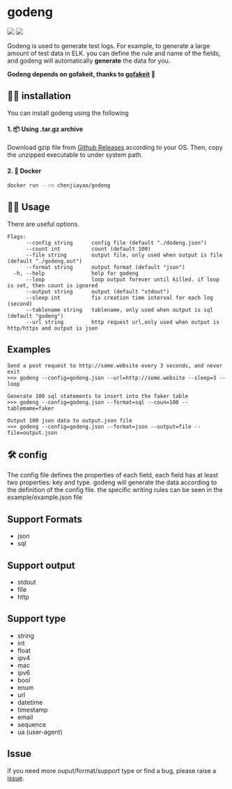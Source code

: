 # godeng

![](https://img.shields.io/github/license/chenjiayao/godeng)
![](https://github.com/chenjiayao/godeng/actions/workflows/gorelease.yml/badge.svg)


Godeng is used to generate test logs. For example, to generate a large amount of test data in ELK. you can define the rule and name of the fields, and godeng will automatically **generate** the data for you. 

**Godeng depends on gofakeit, thanks to [gofakeit](https://github.com/mingrammer/flog) 🥰**

## 👨‍💻 installation

You can install godeng using the following

#### 1. 📦 Using .tar.gz archive

Download gzip file from [Github Releases](https://github.com/chenjiayao/godeng/releases) according to your OS. Then, copy the unzipped executable to under system path.

#### 2. 🐳 Docker

```bash
docker run --rm chenjiayao/godeng
```

## 🧑‍💻 Usage

There are useful options.

```
Flags:
      --config string      config file (default "./dodeng.json")
      --count int          count (default 100)
      --file string        output file, only used when output is file (default "./godeng.out")
      --format string      output format (default "json")
  -h, --help               help for godeng
      --loop               loop output forever until killed. if loop is set, then count is ignored
      --output string      output (default "stdout")
      --sleep int          fix creation time interval for each log (second)
      --tablename string   tablename, only used when output is sql (default "godeng")
      --url string         http request url,only used when output is http/https and output is json
```
## Examples

```
Send a post request to http://some.website every 3 seconds, and never exit
>>> godeng --config=godeng.json --url=http://some.website --sleep=3 --loop

Generate 100 sql statements to insert into the faker table
>>> godeng --config=godeng.json --format=sql --coun=100 --tablemame=faker 

Output 100 json data to output.json file
>>> godeng --config=godeng.json --format=json --output=file --file=output.json
```

## 🛠 config

The config file defines the properties of each field, each field has at least two properties: key and type. godeng will generate the data according to the definition of the config file. the specific writing rules can be seen in the example/example.json file


## Support Formats

- json
- sql


## Support output

- stdout
- file
- http



## Support type

- string
- int
- float
- ipv4
- mac
- ipv6
- bool
- enum
- url
- datetime
- timestamp
- email
- sequence
- ua (user-agent)


## Issue

if you need more ouput/format/support type or find a bug, please raise a [issue](https://github.com/chenjiayao/godeng/issues).